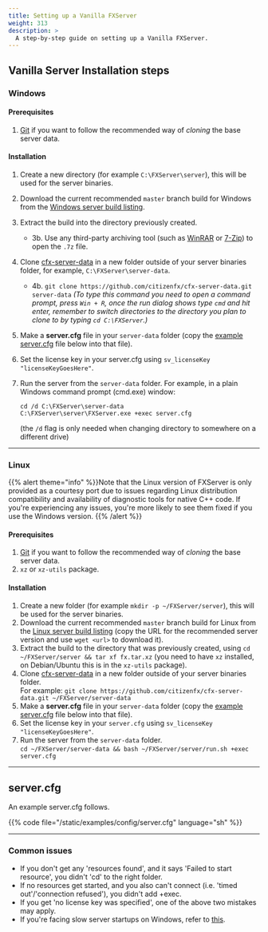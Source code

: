```yaml
---
title: Setting up a Vanilla FXServer
weight: 313
description: >
  A step-by-step guide on setting up a Vanilla FXServer.
---
```



## Vanilla Server Installation steps

### Windows

#### Prerequisites
1. [Git][git-scm] if you want to follow the recommended way of _cloning_ the base server data.

#### Installation
1. Create a new directory (for example `C:\FXServer\server`), this will be used for the server binaries.
2. Download the current recommended `master` branch build for Windows from the [Windows server build listing][windows-artifacts].
3. Extract the build into the directory previously created.
    * 3b. Use any third-party archiving tool (such as [WinRAR][winrar] or [7-Zip][7zip]) to open the `.7z` file.
4. Clone [cfx-server-data][server-data] in a new folder outside of your server binaries folder, for example, `C:\FXServer\server-data`. 
    * 4b. `git clone https://github.com/citizenfx/cfx-server-data.git server-data` *(To type this command you need to open a command prompt, press `Win + R`, once the run dialog shows type `cmd` and hit enter, remember to switch directories to the directory you plan to clone to by typing `cd C:\FXServer`.)*
  
5. Make a **server.cfg** file in your `server-data` folder (copy the [example server.cfg](#servercfg) file below into that file).
6. Set the license key in your server.cfg using `sv_licenseKey "licenseKeyGoesHere"`.
7. Run the server from the `server-data` folder. For example, in a plain Windows command prompt (cmd.exe) window: 
    ```dos
    cd /d C:\FXServer\server-data
    C:\FXServer\server\FXServer.exe +exec server.cfg
    ```

    (the `/d` flag is only needed when changing directory to somewhere on a different drive)

---

### Linux
{{% alert theme="info" %}}Note that the Linux version of FXServer is only provided as a courtesy port due to issues regarding Linux distribution compatibility and availability of diagnostic tools for native C++ code.
If you're experiencing any issues, you're more likely to see them fixed if you use the Windows version.
{{% /alert %}}

#### Prerequisites
1. [Git][git-scm] if you want to follow the recommended way of _cloning_ the base server data.
2. `xz` or `xz-utils` package. 

#### Installation
1. Create a new folder (for example `mkdir -p ~/FXServer/server`), this will be used for the server binaries.
2. Download the current recommended `master` branch build for Linux from the [Linux server build listing][linux-artifacts] (copy the URL for the recommended server version and use `wget <url>` to download it).
3. Extract the build to the directory that was previously created, using `cd ~/FXServer/server && tar xf fx.tar.xz` (you need to have `xz` installed, on Debian/Ubuntu this is in the `xz-utils` package).
4. Clone [cfx-server-data][server-data] in a new folder outside of your server binaries folder.<br>
   For example: `git clone https://github.com/citizenfx/cfx-server-data.git ~/FXServer/server-data`
5. Make a **server.cfg** file in your `server-data` folder (copy the [example server.cfg](#servercfg) file below into that file).
6. Set the license key in your `server.cfg` using `sv_licenseKey "licenseKeyGoesHere"`.
7. Run the server from the `server-data` folder.<br>
   `cd ~/FXServer/server-data && bash ~/FXServer/server/run.sh +exec server.cfg`

---

<a name="servercfgexample"></a>

## server.cfg

An example server.cfg follows.

{{%  code file="/static/examples/config/server.cfg" language="sh"  %}}

---

### Common issues

- If you don't get any 'resources found', and it says 'Failed to start resource', you didn't 'cd' to the right folder.
- If no resources get started, and you also can't connect (i.e. 'timed out'/'connection refused'), you didn't add +exec.
- If you get 'no license key was specified', one of the above two mistakes may apply.
- If you're facing slow server startups on Windows, refer to [this][slow-server-startups].

[windows-artifacts]: https://runtime.fivem.net/artifacts/fivem/build_server_windows/master/
[linux-artifacts]: https://runtime.fivem.net/artifacts/fivem/build_proot_linux/master/
[server-data]: https://github.com/citizenfx/cfx-server-data

[vcredist]: https://aka.ms/vs/16/release/VC_redist.x64.exe
[winrar]: https://www.rarlab.com/download.htm
[7zip]: https://www.7-zip.org/download.html
[git-scm]: https://git-scm.com/download/win
[slow-server-startups]: /docs/support/server-issues/#troubleshooting-slow-server-startups-on-windows

